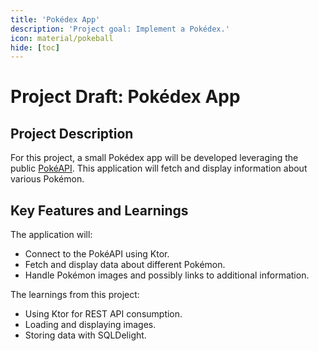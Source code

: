```yaml
---
title: 'Pokédex App'
description: 'Project goal: Implement a Pokédex.'
icon: material/pokeball
hide: [toc]
---
```


# Project Draft: Pokédex App

## Project Description

For this project, a small Pokédex app will be developed leveraging the public [PokéAPI](https://pokeapi.co/). This application will fetch
and display information about various Pokémon.

## Key Features and Learnings

The application will:

- Connect to the PokéAPI using Ktor.
- Fetch and display data about different Pokémon.
- Handle Pokémon images and possibly links to additional information.

The learnings from this project:

- Using Ktor for REST API consumption.
- Loading and displaying images.
- Storing data with SQLDelight.
